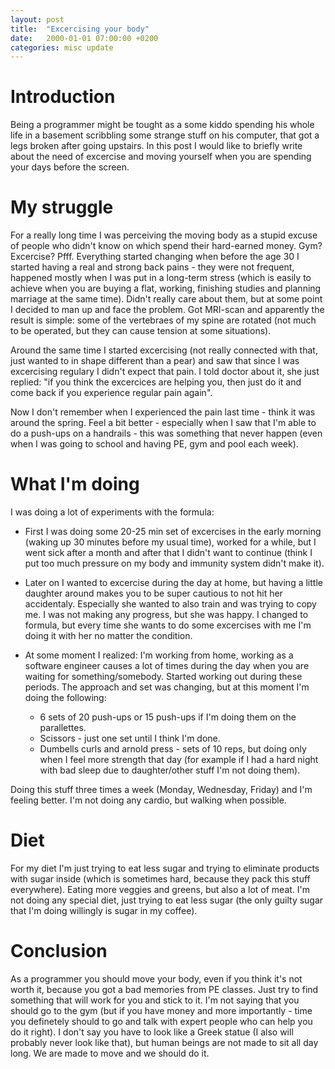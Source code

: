```yaml
---
layout: post
title:  "Excercising your body"
date:   2000-01-01 07:00:00 +0200
categories: misc update
---
```

# Introduction

Being a programmer might be tought as a some kiddo spending his whole life in a basement scribbling some strange stuff on his computer, that got a legs broken after going upstairs. In this post I would like to briefly write about the need of excercise and moving yourself when you are spending your days before the screen.

# My struggle

For a really long time I was perceiving the moving body as a stupid excuse of people who didn't know on which spend their hard-earned money. Gym? Excercise? Pfff. Everything started changing when before the age 30 I started having a real and strong back pains - they were not frequent, happened mostly when I was put in a long-term stress (which is easily to achieve when you are buying a flat, working, finishing studies and planning marriage at the same time). Didn't really care about them, but at some point I decided to man up and face the problem. Got MRI-scan and apparently the result is simple: some of the vertebraes of my spine are rotated (not much to be operated, but they can cause tension at some situations).

Around the same time I started excercising (not really connected with that, just wanted to in shape different than a pear) and saw that since I was excercising regulary I didn't expect that pain. I told doctor about it, she just replied: "if you think the excercices are helping you, then just do it and come back if you experience regular pain again".

Now I don't remember when I experienced the pain last time - think it was around the spring. Feel a bit better - especially when I saw that I'm able to do a push-ups on a handrails - this was something that never happen (even when I was going to school and having PE, gym and pool each week).

# What I'm doing

I was doing a lot of experiments with the formula:
* First I was doing some 20-25 min set of excercises in the early morning (waking up 30 minutes before my usual time), worked for a while, but I went sick after a month and after that I didn't want to continue (think I put too much pressure on my body and immunity system didn't make it).

* Later on I wanted to excercise during the day at home, but having a little daughter around makes you to be super cautious to not hit her accidentaly. Especially she wanted to also train and was trying to copy me. I was not making any progress, but she was happy. I changed to formula, but every time she wants to do some excercises with me I'm doing it with her no matter the condition.

* At some moment I realized: I'm working from home, working as a software engineer causes a lot of times during the day when you are waiting for something/somebody. Started working out during these periods. The approach and set was changing, but at this moment I'm doing the following:
    * 6 sets of 20 push-ups or 15 push-ups if I'm doing them on the parallettes.
    * Scissors - just one set until I think I'm done.
    * Dumbells curls and arnold press - sets of 10 reps, but doing only when I feel more strength that day (for example if I had a hard night with bad sleep due to daughter/other stuff I'm not doing them).

Doing this stuff three times a week (Monday, Wednesday, Friday) and I'm feeling better. I'm not doing any cardio, but walking when possible.

# Diet

For my diet I'm just trying to eat less sugar and trying to eliminate products with sugar inside (which is sometimes hard, because they pack this stuff everywhere). Eating more veggies and greens, but also a lot of meat. I'm not doing any special diet, just trying to eat less sugar (the only guilty sugar that I'm doing willingly is sugar in my coffee).

# Conclusion

As a programmer you should move your body, even if you think it's not worth it, because you got a bad memories from PE classes. Just try to find something that will work for you and stick to it. I'm not saying that you should go to the gym (but if you have money and more importantly - time you definetely should to go and talk with expert people who can help you do it right). I don't say you have to look like a Greek statue (I also will probably never look like that), but human beings are not made to sit all day long. We are made to move and we should do it.
